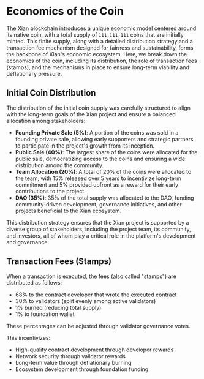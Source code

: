 # Economics of the Coin

The Xian blockchain introduces a unique economic model centered around its native coin, with a total supply of `111,111,111` coins that are initially minted. This finite supply, along with a detailed distribution strategy and a transaction fee mechanism designed for fairness and sustainability, forms the backbone of Xian's economic ecosystem. Here, we break down the economics of the coin, including its distribution, the role of transaction fees (stamps), and the mechanisms in place to ensure long-term viability and deflationary pressure.

## **Initial Coin Distribution**

The distribution of the initial coin supply was carefully structured to align with the long-term goals of the Xian project and ensure a balanced allocation among stakeholders:

* **Founding Private Sale (5%)**: A portion of the coins was sold in a founding private sale, allowing early supporters and strategic partners to participate in the project's growth from its inception.
* **Public Sale (40%)**: The largest share of the coins were allocated for the public sale, democratizing access to the coins and ensuring a wide distribution among the community.
* **Team Allocation (20%)**: A total of 20% of the coins were allocated to the team, with 15% released over 5 years to incentivize long-term commitment and 5% provided upfront as a reward for their early contributions to the project.
* **DAO (35%)**: 35% of the total supply was allocated to the DAO, funding community-driven development, governance initiatives, and other projects beneficial to the Xian ecosystem.

This distribution strategy ensures that the Xian project is supported by a diverse group of stakeholders, including the project team, its community, and investors, all of whom play a critical role in the platform's development and governance.

## **Transaction Fees (Stamps)**

When a transaction is executed, the fees (also called "stamps") are distributed as follows:

* 68% to the contract developer that wrote the executed contract
* 30% to validators (split evenly among active validators)
* 1% burned (reducing total supply)
* 1% to foundation wallet

These percentages can be adjusted through validator governance votes.

This incentivizes:
* High-quality contract development through developer rewards
* Network security through validator rewards  
* Long-term value through deflationary burning
* Ecosystem development through foundation funding
